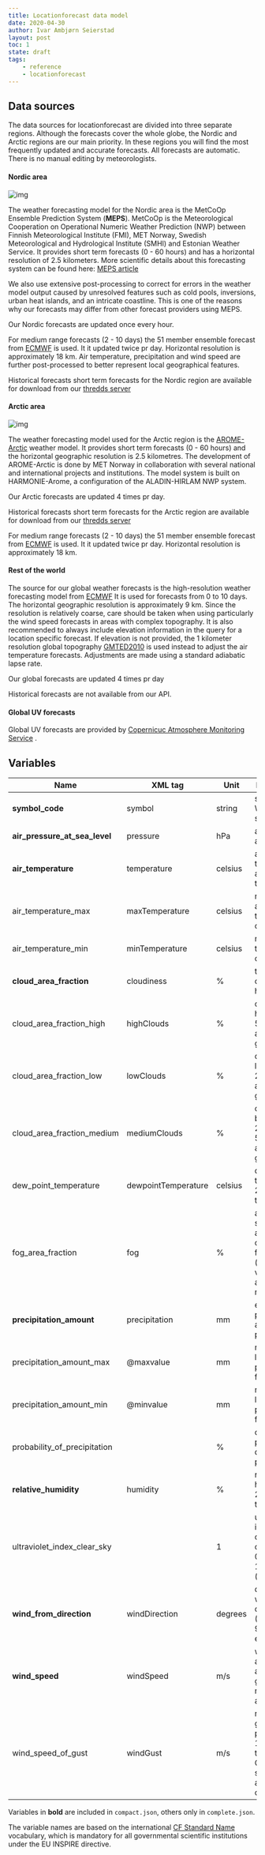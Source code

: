 ```yaml
---
title: Locationforecast data model
date: 2020-04-30
author: Ivar Ambjørn Seierstad
layout: post
toc: 1
state: draft
tags:
    - reference
    - locationforecast
---
```


## Data sources

The data sources for locationforecast are divided into three separate regions. Although the forecasts cover the whole globe, the Nordic and Arctic regions are our main priority. In these regions you will find the most frequently updated and accurate forecasts. All forecasts are automatic. There is no manual editing by meteorologists. 



#### Nordic area 

![img](https://lh5.googleusercontent.com/Q-73G6NULR8Rf0fdSrKegpiQAzb5EzD-Q1Ix7imrwb_mz5s69Ny66dK_sBtV-36vAwX7TFnRxumYky1Mrt3ltIF3DTD51GdO37Hwsr4pqZsvrCnQbKERkuKCoVFTHQ2x05P-AXHz)



The weather forecasting model for the Nordic area is the MetCoOp Ensemble Prediction System (**MEPS**). MetCoOp is the Meteorological Cooperation on Operational Numeric  Weather Prediction (NWP) between Finnish Meteorological Institute (FMI), MET Norway, Swedish Meteorological and Hydrological Institute (SMHI) and Estonian Weather Service. It provides short term forecasts (0 - 60 hours) and has a horizontal resolution of 2.5 kilometers. More scientific details about this forecasting system can be found here: [MEPS article](https://doi.org/10.1002/qj.3525)

We also use extensive post-processing to correct for errors in the weather model output caused by  unresolved features such as cold pools, inversions, urban heat islands,  and an intricate coastline. This is  one of the reasons why our forecasts may differ from other forecast providers using MEPS. 

Our Nordic forecasts are updated once every hour. 

For medium range forecasts (2 - 10 days) the 51 member ensemble forecast from [ECMWF](https://www.ecmwf.int/en/forecasts/datasets/set-iii) is used. It it updated twice pr day. Horizontal resolution is approximately 18 km. Air temperature, precipitation and wind speed are further post-processed to better represent local geographical features. 

Historical forecasts short term forecasts for the Nordic region are available for download from our [thredds server](https://thredds.met.no/thredds/metno.html)



#### Arctic area 

![img](https://lh3.googleusercontent.com/VnrIG0H90dh7ms58MFaVYmNEuk1P--Z7Xm-rPg1WJ6fs7cVb3Mr3Z-XtqyI-kxUedhJJOOaLdz3vZubX_hCVZ9mB_fFDW-qBxs6ffTN0mnIlZFvQHhTHdk-5pJuVIHFVIhBRRrIb)



The weather forecasting model used for the Arctic region is the [AROME-Arctic](https://www.met.no/en/projects/The-weather-model-AROME-Arctic) weather model. It provides short term forecasts (0 - 60 hours) and the horizontal geographic resolution is 2.5 kilometres. The development of AROME-Arctic is done by MET Norway in collaboration with several national and international projects and institutions. The model system is built on HARMONIE-Arome, a configuration of the ALADIN-HIRLAM NWP  system.

Our Arctic forecasts are updated 4 times pr day. 

Historical forecasts short term forecasts for the Arctic region are available for download from our [thredds server](https://thredds.met.no/thredds/metno.html) 

For medium range forecasts (2 - 10 days) the 51 member ensemble forecast from [ECMWF](https://www.ecmwf.int/en/forecasts/datasets/set-iii) is used. It it updated twice pr day. Horizontal resolution is approximately 18 km.



#### Rest of the world

The source for our global weather forecasts is the high-resolution weather forecasting model from [ECMWF](https://www.ecmwf.int/en/forecasts/datasets/set-i) It is used for forecasts from 0 to 10 days. The horizontal geographic resolution is approximately 9 km. Since the resolution is relatively coarse, care should be taken when using particularly the wind speed forecasts in areas with complex topography. It is also recommended to always include elevation information in the query for a location specific forecast. If elevation is not provided, the 1 kilometer resolution global topography [GMTED2010](https://www.usgs.gov/land-resources/eros/coastal-changes-and-impacts/gmted2010?qt-science_support_page_related_con=0#qt-science_support_page_related_con) is used instead to adjust the air temperature forecasts. Adjustments are made using a standard adiabatic lapse rate. 

Our global forecasts are updated 4 times pr day

Historical forecasts are not available from our API. 

#### Global UV forecasts

Global UV forecasts are provided by [Copernicuc Atmosphere Monitoring Service](https://atmosphere.copernicus.eu/) . 



## Variables

|Name|XML tag|Unit|Description|
|-----|----|------|-----|
|**symbol_code**|symbol|string|see WeatherIcon service|
|**air_pressure_at_sea_level**|pressure|hPa| air pressure at sea level |
|**air_temperature**|temperature|celsius| air temperature at 2m above the ground |
|air_temperature_max|maxTemperature|celsius| maximum air temperature over period |
|air_temperature_min|minTemperature|celsius| minimum air temperature over period |
|**cloud_area_fraction**|cloudiness|%| total cloud cover for all heights |
|cloud_area_fraction_high|highClouds|%| cloud cover higher than 5000m above the ground |
|cloud_area_fraction_low|lowClouds|%| cloud cover lower than 2000m above the ground |
|cloud_area_fraction_medium|mediumClouds|%| cloud cover between 2000 and 5000m above the ground |
|dew_point_temperature|dewpointTemperature|celsius| dew point temperature 2m above the ground |
|fog_area_fraction|fog|%| amount of surrounding area covered in fog (horizontal view under a 1000 meters) |
|**precipitation_amount**|precipitation|mm| expected precipitation amount for period |
|precipitation_amount_max|@maxvalue|mm| maximum likely precipitation for period |
|precipitation_amount_min|@minvalue|mm| maximum likely precipitation for period |
|probability_of_precipitation||%| chance of precipitation during period |
|**relative_humidity**|humidity|%| relative humidity at 2m above the ground |
|ultraviolet_index_clear_sky||1| ultraviolet index for cloud free conditions, 0 (low) to 11+ (extreme) |
|**wind_from_direction**|windDirection|degrees| direction the wind is coming from (0° is north, 90° east, etc.) |
|**wind_speed**|windSpeed|m/s| wind speed at 10m above the ground (10 min average) |
|wind_speed_of_gust|windGust|m/s| maximum gust for period at 10m above the ground. Gust is wind speed averaged over 3s. |



Variables in **bold** are included in `compact.json`, others only in `complete.json`.

The variable names are based on the international [CF Standard Name](https://cfconventions.org/Data/cf-standard-names/29/build/cf-standard-name-table.html) vocabulary, which is mandatory for all governmental scientific institutions under the EU INSPIRE directive.



